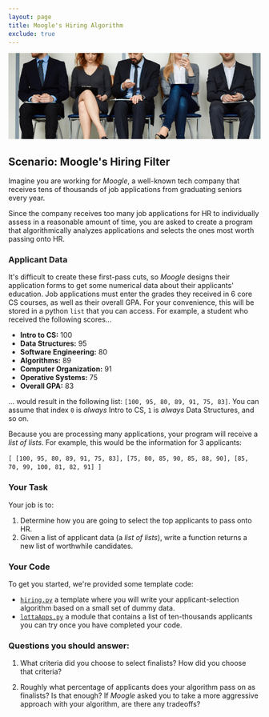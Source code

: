 ```yaml
---
layout: page
title: Moogle's Hiring Algorithm
exclude: true
---
```


![ethical hiring](../../img/hiring.jpg)

## Scenario: Moogle's Hiring Filter
Imagine you are working for _Moogle_, a well-known tech company that receives tens of thousands of job applications from graduating seniors every year.

Since the company receives too many job applications for HR to individually assess in a reasonable amount of time, you are asked to create a program that algorithmically analyzes applications and selects the ones most worth passing onto HR.

### Applicant Data
It's difficult to create these first-pass cuts, so _Moogle_ designs their application forms to get some numerical data about their applicants' education. Job applications must enter the grades they received in 6 core CS courses, as well as their overall GPA. For your convenience, this will be stored in a python `list` that you can access. For example, a student who received the following scores...

- **Intro to CS:** 100
- **Data Structures:** 95
- **Software Engineering:** 80
- **Algorithms:** 89
- **Computer Organization:** 91
- **Operative Systems:** 75
- **Overall GPA:** 83

... would result in the following list: `[100, 95, 80, 89, 91, 75, 83]`. You can assume that index `0` is _always_ Intro to CS, `1` is _always_ Data Structures, and so on.

Because you are processing many applications, your program will receive a _list of lists_. For example, this would be the information for 3 applicants:

`[ [100, 95, 80, 89, 91, 75, 83], [75, 80, 85, 90, 85, 88, 90], [85, 70, 99, 100, 81, 82, 91] ]`

### Your Task
Your job is to:
1. Determine how you are going to select the top applicants to pass onto HR.
2. Given a list of applicant data (a _list of lists_), write a function returns a new list of worthwhile candidates.

### Your Code
To get you started, we're provided some template code:

- [`hiring.py`](code/hiring.py) a template where you will write your applicant-selection algorithm based on a small set of dummy data.
- [`lottaApps.py`](code/lottaApps.py) a module that contains a list of ten-thousands applicants you can try once you have completed your code.

### Questions you should answer:

1. What criteria did you choose to select finalists? How did you choose that criteria?

2. Roughly what percentage of applicants does your algorithm pass on as finalists? Is that enough? If _Moogle_ asked you to take a more aggressive approach with your algorithm, are there any tradeoffs?

<!-- ```python
example_list = [[93, 89, 63, 88, 60, 73, 80], [100, 63, 57, 96, 58, 71, 78], [81, 91, 99, 78, 57, 87, 86], [81, 73, 100, 57, 91, 60, 66], [86, 89, 64, 81, 69, 93, 92], [78, 63, 88, 95, 59, 98, 90], [55, 74, 68, 55, 69, 94, 80], [64, 77, 75, 92, 77, 72, 83], [95, 58, 92, 62, 77, 64, 59], [94, 78, 84, 83, 68, 63, 76]]


def get_best_applicants(app_list):
  """ Given applicant data, return the most qualified applications
  input:
  - app_list: a 2D list containing lists of application data
  output:
  - a 2D list of the best applications
  """
  finalists = list()

  for app in app_list:
    # This will return ALL the applicants as finalist.
    # Your job is to only return a subset.
    finalists += [app]

  return finalists


finalists = get_best_applicants(example_list)
print('')
print("-------------------------")
print("The finalists are...")
for finalist in finalists:
  print(finalist)
``` -->
